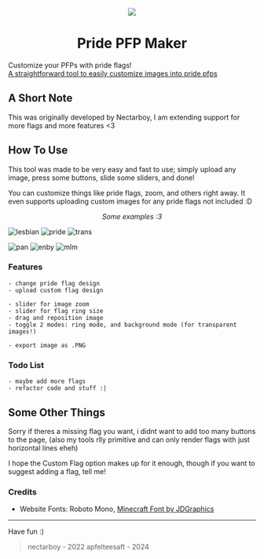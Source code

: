 <p align='center'><img src='https://github.com/nectarboy/pride-pfp-maker/blob/main/src/assets/logo_128.png?raw=true'></p>
<h1 align='center'>Pride PFP Maker</h1>

Customize your PFPs with pride flags!<br>
[A straightforward tool to easily customize images into pride pfps](https://apfelteesaft.com/pridepfp)

## A Short Note
This was originally developed by Nectarboy, I am extending support for more flags and more features <3

## How To Use
This tool was made to be very easy and fast to use;
simply upload any image, press some buttons, slide some sliders, and done!

You can customize things like pride flags, zoom, and others right away.
It even supports uploading custom images for any pride flags not included :D

<p align='center'><i>Some examples :3</i></p>

![lesbian](https://github.com/nectarboy/pride-pfp-maker/blob/main/examples/previews/0.png?raw=true)
![pride](https://github.com/nectarboy/pride-pfp-maker/blob/main/examples/previews/1.png?raw=true)
![trans](https://github.com/nectarboy/pride-pfp-maker/blob/main/examples/previews/2.png?raw=true)

![pan](https://github.com/nectarboy/pride-pfp-maker/blob/main/examples/previews/3.png?raw=true)
![enby](https://github.com/nectarboy/pride-pfp-maker/blob/main/examples/previews/4.png?raw=true)
![mlm](https://github.com/nectarboy/pride-pfp-maker/blob/main/examples/previews/5.png?raw=true)

### Features
```
- change pride flag design
- upload custom flag design

- slider for image zoom
- slider for flag ring size
- drag and reposition image
- toggle 2 modes: ring mode, and background mode (for transparent images!)

- export image as .PNG
```

### Todo List
```
- maybe add more flags
- refactor code and stuff :|
```

## Some Other Things
Sorry if theres a missing flag you want, i didnt want to add too many buttons to the page,
(also my tools rlly primitive and can only render flags with just horizontal lines eheh)

I hope the Custom Flag option makes up for it enough, though if you want to suggest adding a flag, tell me!

### Credits
- Website Fonts: Roboto Mono, [Minecraft Font by JDGraphics](https://www.fontspace.com/minecraft-font-f28180)

---

Have fun :)
>nectarboy - 2022
>apfelteesaft - 2024
